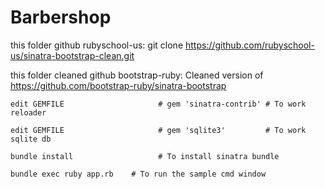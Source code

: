 Barbershop
=======================

this folder github rubyschool-us:
git clone https://github.com/rubyschool-us/sinatra-bootstrap-clean.git

this folder cleaned github bootstrap-ruby: 
Cleaned version of https://github.com/bootstrap-ruby/sinatra-bootstrap

    edit GEMFILE                     # gem 'sinatra-contrib' # To work reloader
    
    edit GEMFILE                     # gem 'sqlite3'         # To work sqlite db
	
    bundle install                   # To install sinatra bundle

    bundle exec ruby app.rb    # To run the sample cmd window
